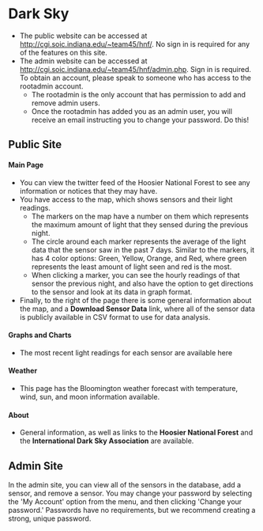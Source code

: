 # Dark Sky
* The public website can be accessed at http://cgi.soic.indiana.edu/~team45/hnf/. No sign in is required for any of the features on this site.
* The admin website can be accessed at http://cgi.soic.indiana.edu/~team45/hnf/admin.php. Sign in is required. To obtain an account,
please speak to someone who has access to the rootadmin account.
	* The rootadmin is the only account that has permission to add and remove admin users.
	* Once the rootadmin has added you as an admin user, you will receive an email instructing you to change your password. Do this!

## Public Site
#### Main Page
* You can view the twitter feed of the Hoosier National Forest to see any information or notices that they may have.
* You have access to the map, which shows sensors and their light readings.  
	* The markers on the map have a number on them which represents the maximum amount of light that they sensed during the previous night.
	* The circle around each marker represents the average of the light data that the sensor saw in the past 7 days.  Similar to the markers, it has 4 color options: Green, Yellow, Orange, and Red, where green represents the least amount of light seen and red is the most.  
	* When clicking a marker, you can see the hourly readings of that sensor the previous night, and also have the option to get directions to the sensor and look at its data in graph format.
* Finally, to the right of the page there is some general information about the map, and a **Download Sensor Data** link, where all of the sensor data is publicly available in CSV format to use for data analysis.

#### Graphs and Charts
* The most recent light readings for each sensor are available here

#### Weather
* This page has the Bloomington weather forecast with temperature, wind, sun, and moon information available.

#### About
* General information, as well as links to the **Hoosier National Forest** and the **International Dark Sky Association** are available.

## Admin Site
In the admin site, you can view all of the sensors in the database, add a sensor, and remove a sensor.
You may change your password by selecting the 'My Account' option from the menu, and then clicking 'Change your password.' Passwords have no requirements, but we recommend creating a strong, unique password.
